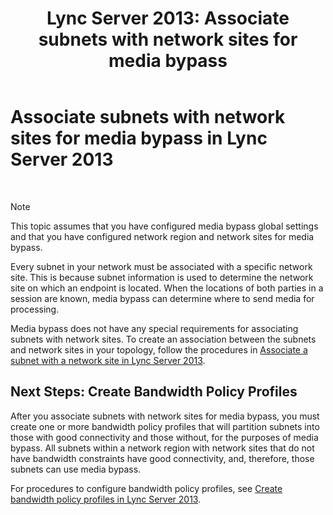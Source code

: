 ﻿---
title: 'Lync Server 2013: Associate subnets with network sites for media bypass'
TOCTitle: Associate subnets with network sites for media bypass
ms:assetid: 5bc632b7-1446-470f-b332-48ea0ca4d1fd
ms:mtpsurl: https://technet.microsoft.com/en-us/library/Gg398401(v=OCS.15)
ms:contentKeyID: 48184244
ms.date: 07/23/2014
mtps_version: v=OCS.15
---

# Associate subnets with network sites for media bypass in Lync Server 2013

 



> [!NOTE]
> This topic assumes that you have configured media bypass global settings and that you have configured network region and network sites for media bypass.



Every subnet in your network must be associated with a specific network site. This is because subnet information is used to determine the network site on which an endpoint is located. When the locations of both parties in a session are known, media bypass can determine where to send media for processing.

Media bypass does not have any special requirements for associating subnets with network sites. To create an association between the subnets and network sites in your topology, follow the procedures in [Associate a subnet with a network site in Lync Server 2013](lync-server-2013-associate-a-subnet-with-a-network-site.md).

## Next Steps: Create Bandwidth Policy Profiles

After you associate subnets with network sites for media bypass, you must create one or more bandwidth policy profiles that will partition subnets into those with good connectivity and those without, for the purposes of media bypass. All subnets within a network region with network sites that do not have bandwidth constraints have good connectivity, and, therefore, those subnets can use media bypass.

For procedures to configure bandwidth policy profiles, see [Create bandwidth policy profiles in Lync Server 2013](lync-server-2013-create-bandwidth-policy-profiles.md).

